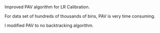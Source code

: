 Improved PAV algorithm for LR Calibration.

For data set of hundreds of thousands of bins, PAV is very time consuming.

I modified PAV to no backtracking algorithm. 


